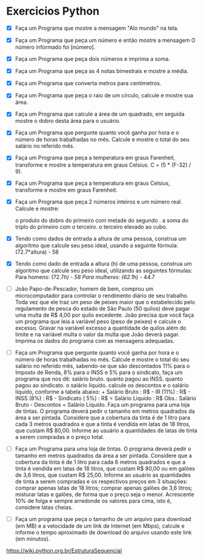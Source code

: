# Exercicios Python

- [x] Faça um Programa que mostre a mensagem "Alo mundo" na tela.

- [x] Faça um Programa que peça um número e então mostre a mensagem O número informado foi [número].

- [x] Faça um Programa que peça dois números e imprima a soma.

- [x] Faça um Programa que peça as 4 notas bimestrais e mostre a média.
- [x] Faça um Programa que converta metros para centímetros.
- [x] Faça um Programa que peça o raio de um círculo, calcule e mostre sua área.
- [x] Faça um Programa que calcule a área de um quadrado, em seguida mostre o dobro desta área para o usuário.
- [x] Faça um Programa que pergunte quanto você ganha por hora e o número de horas trabalhadas no mês. Calcule e mostre o total do seu salário no referido mês.
- [x] Faça um Programa que peça a temperatura em graus Farenheit, transforme e mostre a temperatura em graus Celsius.
C = (5 * (F-32) / 9).

- [x] Faça um Programa que peça a temperatura em graus Celsius, transforme e mostre em graus Farenheit.
- [x] Faça um Programa que peça 2 números inteiros e um número real. Calcule e mostre:

    o produto do dobro do primeiro com metade do segundo .
    a soma do triplo do primeiro com o terceiro.
    o terceiro elevado ao cubo.

- [x] Tendo como dados de entrada a altura de uma pessoa, construa um algoritmo que calcule seu peso ideal, usando a seguinte fórmula: (72.7*altura) - 58

- [x] Tendo como dado de entrada a altura (h) de uma pessoa, construa um algoritmo que calcule seu peso ideal, utilizando as seguintes fórmulas:
    Para homens: (72.7*h) - 58
    Para mulheres: (62.1*h) - 44.7

- [ ] João Papo-de-Pescador, homem de bem, comprou um microcomputador para controlar o rendimento diário de seu trabalho. Toda vez que ele traz um peso de peixes maior que o estabelecido pelo regulamento de pesca do estado de São Paulo (50 quilos) deve pagar uma multa de R$ 4,00 por quilo excedente. João precisa que você faça um programa que leia a variável peso (peso de peixes) e calcule o excesso. Gravar na variável excesso a quantidade de quilos além do limite e na variável multa o valor da multa que João deverá pagar. Imprima os dados do programa com as mensagens adequadas.

- [ ] Faça um Programa que pergunte quanto você ganha por hora e o número de horas trabalhadas no mês. Calcule e mostre o total do seu salário no referido mês, sabendo-se que são descontados 11% para o Imposto de Renda, 8% para o INSS e 5% para o sindicato, faça um programa que nos dê:
    salário bruto.
    quanto pagou ao INSS.
    quanto pagou ao sindicato.
    o salário líquido.
    calcule os descontos e o salário líquido, conforme a tabela abaixo:
        + Salário Bruto : R$
        - IR (11%) : R$
        - INSS (8%) : R$
        - Sindicato ( 5%) : R$
        = Salário Liquido : R$
    Obs.: Salário Bruto - Descontos = Salário Líquido.
    Faça um programa para uma loja de tintas. O programa deverá pedir o tamanho em metros quadrados da área a ser pintada. Considere que a cobertura da tinta é de 1 litro para cada 3 metros quadrados e que a tinta é vendida em latas de 18 litros, que custam R$ 80,00. Informe ao usuário a quantidades de latas de tinta a serem compradas e o preço total.

- [ ] Faça um Programa para uma loja de tintas. O programa deverá pedir o tamanho em metros quadrados da área a ser pintada. Considere que a cobertura da tinta é de 1 litro para cada 6 metros quadrados e que a tinta é vendida em latas de 18 litros, que custam R$ 80,00 ou em galões de 3,6 litros, que custam R$ 25,00.
    Informe ao usuário as quantidades de tinta a serem compradas e os respectivos preços em 3 situações:
    comprar apenas latas de 18 litros;
    comprar apenas galões de 3,6 litros;
    misturar latas e galões, de forma que o preço seja o menor. Acrescente 10% de folga e sempre arredonde os valores para cima, isto é, considere latas cheias.

- [ ] Faça um programa que peça o tamanho de um arquivo para download (em MB) e a velocidade de um link de Internet (em Mbps), calcule e informe o tempo aproximado de download do arquivo usando este link (em minutos).

<https://wiki.python.org.br/EstruturaSequencial>
